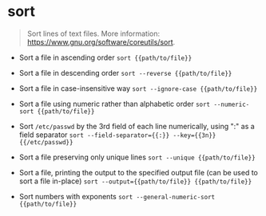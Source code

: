 # sort
> Sort lines of text files.
> More information: <https://www.gnu.org/software/coreutils/sort>.

- Sort a file in ascending order
`sort {{path/to/file}}`

- Sort a file in descending order
`sort --reverse {{path/to/file}}`

- Sort a file in case-insensitive way
`sort --ignore-case {{path/to/file}}`

- Sort a file using numeric rather than alphabetic order
`sort --numeric-sort {{path/to/file}}`

- Sort `/etc/passwd` by the 3rd field of each line numerically, using ":" as a field separator
`sort --field-separator={{:}} --key={{3n}} {{/etc/passwd}}`

- Sort a file preserving only unique lines
`sort --unique {{path/to/file}}`

- Sort a file, printing the output to the specified output file (can be used to sort a file in-place)
`sort --output={{path/to/file}} {{path/to/file}}`

- Sort numbers with exponents
`sort --general-numeric-sort {{path/to/file}}`
